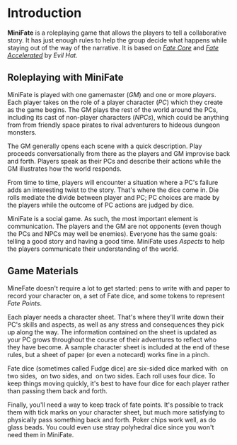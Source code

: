 # Introduction

<!-- TODO: Tighten this up. -->
**MiniFate** is a roleplaying game that allows the players to tell a
collaborative story. It has just enough rules to help the group decide what
happens while staying out of the way of the narrative. It is based on [_Fate
Core_][fate_core] and [_Fate Accelerated_][fae] by _Evil Hat_.

[fate_core]: https://www.evilhat.com/home/fate-core/
[fae]: https://www.evilhat.com/home/fae/

## Roleplaying with MiniFate

MiniFate is played with one gamemaster (*GM*) and one or more
*players*. Each player takes on the role of a player character
(*PC*) which they create as the game begins. The GM plays the rest of
the world around the PCs, including its cast of non-player characters
(*NPCs*), which could be anything from from friendly space pirates to
rival adventurers to hideous dungeon monsters.

The GM generally opens each scene with a quick description. Play proceeds
conversationally from there as the players and GM improvise back and forth.
Players speak as their PCs and describe their actions while the GM illustrates
how the world responds.

<!-- I want to include this out of character part, and I'd like to wrap it in
with "You can use questions to define the world..." But I don't have the right
way to do it yet.

> Players can also ask questions of the GM or other players about the world
>
> Players may also ask the GM for specific details to help them immerse themselves in the PCs' surroundings.

-->

From time to time, players will encounter a situation where a PC's failure
adds an interesting twist to the story. That's where the dice come in. Die
rolls mediate the divide between player and PC; PC choices are made by the
players while the outcome of PC actions are judged by dice.

MiniFate is a social game. As such, the most important element is
communication. The players and the GM are not opponents (even though the PCs
and NPCs may well be enemies). Everyone has the same goals: telling a good
story and having a good time. MiniFate uses *Aspects* to help the
players communicate their understanding of the world.

## Game Materials

MineFate doesn't require a lot to get started: pens to write with and paper to
record your character on, a set of Fate dice, and some tokens to represent
*Fate Points*.

Each player needs a character sheet. That's where they'll write down their
PC's skills and aspects, as well as any stress and consequences they pick up
along the way. The information contained on the sheet is updated as your PC
grows throughout the course of their adventures to reflect who they have
become. A sample character sheet is included at the end of these rules, but a
sheet of paper (or even a notecard) works fine in a pinch.

Fate dice (sometimes called Fudge dice) are six-sided dice marked with
<img class="die-p"> on two sides, <img class="die-z"> on two sides, and
<img class="die-m"> on two sides. Each roll uses four dice. To keep things
moving quickly, it's best to have four dice for each player rather than passing
them back and forth.

Finally, you'll need a way to keep track of fate points. It's possible to
track them with tick marks on your character sheet, but much more satisfying
to physically pass something back and forth. Poker chips work well, as do
glass beads. You could even use stray polyhedral dice since you won't need
them in MiniFate.
